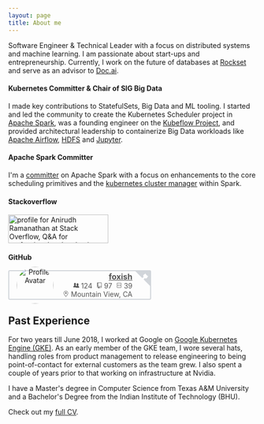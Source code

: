 ```yaml
---
layout: page
title: About me
---
```


Software Engineer & Technical Leader with a focus on distributed systems
and machine learning. I am passionate about start-ups and entrepreneurship.
Currently, I work on the future of databases at <a href="https://rockset.com"
target="_blank">Rockset</a> and serve as an
advisor to <a href="http://doc.ai">Doc.ai</a>.  

#### Kubernetes Committer & Chair of SIG Big Data

I made key contributions to StatefulSets, Big Data and ML tooling.
I started and led the community to
create the Kubernetes Scheduler project in <a href="https://spark.apache.org/" target='_blank'>Apache Spark</a>, was a founding engineer on the <a href="https://github.com/kubeflow" target='_blank'>Kubeflow Project</a>, and provided architectural leadership to containerize
Big Data workloads like <a href="https://airflow.apache.org/" target='_blank'>Apache Airflow</a>, <a href="https://hortonworks.com/apache/hdfs/" target='_blank'>HDFS</a> and <a href="http://jupyter.org/" target='_blank'>Jupyter</a>.

#### Apache Spark Committer

I'm a <a href="https://spark.apache.org/committers.html" target='_blank'>committer</a> on Apache Spark with a focus on enhancements to the core scheduling
primitives and the <a href="https://spark.apache.org/docs/2.3.0/running-on-kubernetes.html" target='_blank'>kubernetes cluster manager</a> within Spark.


#### Stackoverflow

<div>
    <a href="http://stackoverflow.com/users/759019/anirudh-ramanathan"
    target="_blank"><img src="http://stackoverflow.com/users/flair/759019.png"
    width="203" height="58" alt="profile for Anirudh Ramanathan at Stack Overflow,
    Q&amp;A for professional and enthusiast programmers" title="profile for Anirudh
    Ramanathan at Stack Overflow, Q&amp;A for professional and enthusiast
    programmers"></a>
</div>

#### GitHub

<div class="github-flair" style="box-sizing: border-box; line-height: normal; display: flex; align-items: center; width: 290px; height: 60px; color: rgb(85, 85, 85); position: relative; border: 2px solid rgb(209, 213, 218); border-radius: 3px; padding: 5px 10px; font-family: -apple-system, BlinkMacSystemFont, &quot;Segoe UI&quot;, Roboto, Helvetica, Arial, sans-serif, &quot;Apple Color Emoji&quot;, &quot;Segoe UI Emoji&quot;, &quot;Segoe UI Symbol&quot;;"><svg title="GitHub Flair" width="30" height="30" viewBox="0 0 250 250" style="fill: rgb(209, 213, 218); color: rgb(255, 255, 255); position: absolute; top: 0px; right: 0px; border: 0px;"><path d="M0,0 L115,115 L130,115 L142,142 L250,250 L250,0 Z"></path><path d="M115.0,115.0 C114.9,115.1 118.7,116.5 119.8,115.4 L133.7,101.6 C136.9,99.2 139.9,98.4 142.2,98.6 C133.8,88.0 127.5,74.4 143.8,58.0 C148.5,53.4 154.0,51.2 159.7,51.0 C160.3,49.4 163.2,43.6 171.4,40.1 C171.4,40.1 176.1,42.5 178.8,56.2 C183.1,58.6 187.2,61.8 190.9,65.4 C194.5,69.0 197.7,73.2 200.1,77.6 C213.8,80.2 216.3,84.9 216.3,84.9 C212.7,93.1 206.9,96.0 205.4,96.6 C205.1,102.4 203.0,107.8 198.3,112.5 C181.9,128.9 168.3,122.5 157.7,114.1 C157.9,116.9 156.7,120.9 152.7,124.9 L141.0,136.5 C139.8,137.7 141.6,141.9 141.8,141.8 Z" fill="currentColor"></path></svg><div class="avatar" style="text-align: center; position: relative; width: 75px; height: 75px; margin-left: 5px;"><a href="https://github.com/foxish" target="_blank"><img src="https://avatars1.githubusercontent.com/u/906471?v=4" alt="Profile Avatar" style="width: 100%; height: 100%; border-radius: 50%;"></a></div><div class="info" style="width: 160px; text-align: right; font-size: 14px;"><div class="name" style="font-weight: bold; font-size: 16px;"><a href="https://github.com/foxish" target="_blank" style="color: rgb(85, 85, 85);">foxish</a></div><div class="meta"><span title="Followers"><svg height="12" viewBox="0 0 16 16" width="12" style="fill: rgb(85, 85, 85);"><path fill-rule="evenodd" d="M16 12.999c0 .439-.45 1-1 1H7.995c-.539 0-.994-.447-.995-.999H1c-.54 0-1-.561-1-1 0-2.634 3-4 3-4s.229-.409 0-1c-.841-.621-1.058-.59-1-3 .058-2.419 1.367-3 2.5-3s2.442.58 2.5 3c.058 2.41-.159 2.379-1 3-.229.59 0 1 0 1s1.549.711 2.42 2.088C9.196 9.369 10 8.999 10 8.999s.229-.409 0-1c-.841-.62-1.058-.59-1-3 .058-2.419 1.367-3 2.5-3s2.437.581 2.495 3c.059 2.41-.158 2.38-1 3-.229.59 0 1 0 1s3.005 1.366 3.005 4"></path></svg> 124&nbsp;&nbsp;</span><span title="Total Public Repositories"><svg height="12" viewBox="0 0 12 16" width="12" style="fill: rgb(85, 85, 85);"><path fill-rule="evenodd" d="M4 9H3V8h1v1zm0-3H3v1h1V6zm0-2H3v1h1V4zm0-2H3v1h1V2zm8-1v12c0 .55-.45 1-1 1H6v2l-1.5-1.5L3 16v-2H1c-.55 0-1-.45-1-1V1c0-.55.45-1 1-1h10c.55 0 1 .45 1 1zm-1 10H1v2h2v-1h3v1h5v-2zm0-10H2v9h9V1z"></path></svg> 97&nbsp;&nbsp;</span><span title="Total Public Gists"><svg height="12" viewBox="0 0 12 16" width="12" style="fill: rgb(85, 85, 85);"><path fill-rule="evenodd" d="M7.5 5L10 7.5 7.5 10l-.75-.75L8.5 7.5 6.75 5.75 7.5 5zm-3 0L2 7.5 4.5 10l.75-.75L3.5 7.5l1.75-1.75L4.5 5zM0 13V2c0-.55.45-1 1-1h10c.55 0 1 .45 1 1v11c0 .55-.45 1-1 1H1c-.55 0-1-.45-1-1zm1 0h10V2H1v11z"></path></svg> 39</span></div><div class="location"><svg height="12" viewBox="0 0 12 16" width="12" style="fill: rgb(85, 85, 85);"><path fill-rule="evenodd" d="M6 0C2.69 0 0 2.5 0 5.5 0 10.02 6 16 6 16s6-5.98 6-10.5C12 2.5 9.31 0 6 0zm0 14.55C4.14 12.52 1 8.44 1 5.5 1 3.02 3.25 1 6 1c1.34 0 2.61.48 3.56 1.36.92.86 1.44 1.97 1.44 3.14 0 2.94-3.14 7.02-5 9.05zM8 5.5c0 1.11-.89 2-2 2-1.11 0-2-.89-2-2 0-1.11.89-2 2-2 1.11 0 2 .89 2 2z"></path></svg><span>&nbsp;Mountain View, CA</span></div></div></div>

## Past Experience

For two years till June 2018, I worked at Google on <a href="https://cloud.google.com/kubernetes-engine/" target='_blank'>Google Kubernetes Engine (GKE)</a>.
As an early member of the GKE team, I wore several hats,
handling roles from product management to release engineering to being
point-of-contact for external customers as the team grew. I also spent a couple
of years prior to that working on infrastructure at Nvidia.

I have a Master's degree in Computer Science from Texas A&M University and a
Bachelor's Degree from the Indian Institute of Technology (BHU).

Check out my <a href="https://www.visualcv.com/anirudh-ramanathan" target='_blank'>full CV</a>.
